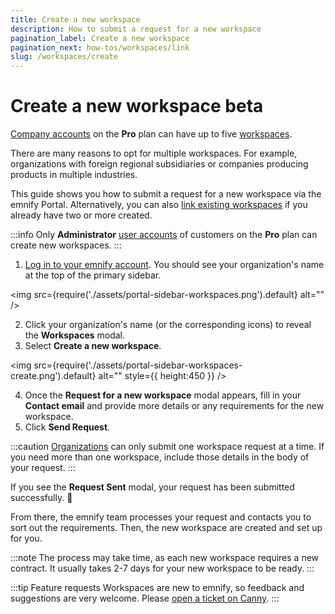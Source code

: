 ```yaml
---
title: Create a new workspace
description: How to submit a request for a new workspace
pagination_label: Create a new workspace
pagination_next: how-tos/workspaces/link
slug: /workspaces/create
---
```


# Create a new workspace <span className="theme-doc-version-badge badge badge--primary beta">beta</span>

[Company accounts](/glossary#company-account) on the **Pro** plan can have up to five [workspaces](/glossary#workspace).

There are many reasons to opt for multiple workspaces.
For example, organizations with foreign regional subsidiaries or companies producing products in multiple industries.

This guide shows you how to submit a request for a new workspace via the emnify Portal.
Alternatively, you can also [link existing workspaces](/workspaces/link) if you already have two or more created.

:::info
Only **Administrator** [user accounts](/glossary#user-account) of customers on the **Pro** plan can create new workspaces.
:::

1. [Log in to your emnify account](https://portal.emnify.com/sign).
You should see your organization's name at the top of the primary sidebar.

<img
  src={require('./assets/portal-sidebar-workspaces.png').default}
  alt=""
/>

2. Click your organization's name (or the corresponding icons) to reveal the **Workspaces** modal.
3. Select **Create a new workspace**.

<img
  src={require('./assets/portal-sidebar-workspaces-create.png').default}
  alt=""
  style={{ height:450 }}
/>

4. Once the **Request for a new workspace** modal appears, fill in your **Contact email** and provide more details or any requirements for the new workspace.
5. Click **Send Request**.

:::caution
[Organizations](/glossary#organization) can only submit one workspace request at a time.
If you need more than one workspace, include those details in the body of your request.
:::

If you see the **Request Sent** modal, your request has been submitted successfully. 🎉

From there, the emnify team processes your request and contacts you to sort out the requirements.
Then, the new workspace are created and set up for you.

:::note
The process may take time, as each new workspace requires a new contract.
It usually takes 2-7 days for your new workspace to be ready.
:::

:::tip Feature requests
Workspaces are new to emnify, so feedback and suggestions are very welcome.
Please [open a ticket on Canny](https://emnify.canny.io/).
:::
